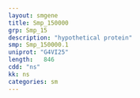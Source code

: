 ```yaml
---
layout: smgene
title: Smp_150000
grp: Smp_15
description: "hypothetical protein"
smp: Smp_150000.1
uniprot: "G4VI25"
length:   846
cdd: "ns"
kk: ns
categories: sm
---
```

